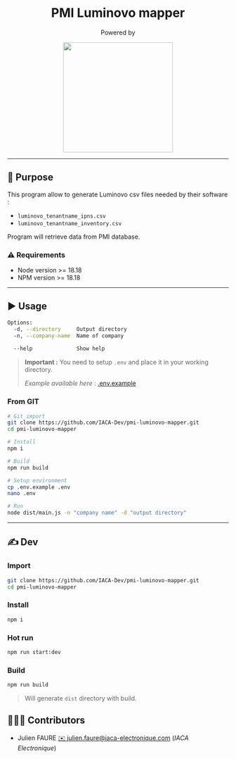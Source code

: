 <h1 align="center">PMI  Luminovo mapper </h1>
<p align="center">Powered by </p>
<p align="center">
<a href="https://iaca-electronique.com">
<img style="" width="250px" src="https://www.iaca-electronique.com/img/logo.png">
</a>
</p>

___

## 📄 Purpose

This program allow to generate Luminovo csv files needed by their software :
* `luminovo_tenantname_ipns.csv`
* `luminovo_tenantname_inventory.csv`

Program will retrieve data from PMI database.

### ⚠️ Requirements
* Node version >= 18.18
* NPM version >= 18.18

___

## ▶️ Usage

```bash
Options:   
  -d, --directory     Output directory                    
  -n, --company-name  Name of company
  
  --help              Show help                                        
```

> **Important :** You need to setup `.env` and place it in your working directory.
> 
> *Example available here* : [.env.example](.env.example)

### From GIT

```bash
# Git import
git clone https://github.com/IACA-Dev/pmi-luminovo-mapper.git
cd pmi-luminovo-mapper

# Install
npm i

# Build
npm run build

# Setup environment
cp .env.example .env
nano .env

# Run
node dist/main.js -n "company name" -d "output directory"
```
___ 
## ✍️ Dev

### Import
```bash
git clone https://github.com/IACA-Dev/pmi-luminovo-mapper.git
cd pmi-luminovo-mapper
```

### Install

```bash
npm i
```

### Hot run

```bash
npm run start:dev
```

### Build

```bash
npm run build
```

> Will generate `dist` directory with build.



## 🧑‍🤝‍🧑 Contributors

* Julien FAURE [✉️ julien.faure@iaca-electronique.com](mailto:julien.faure@iaca-electronique.com) (*IACA Electronique*)
